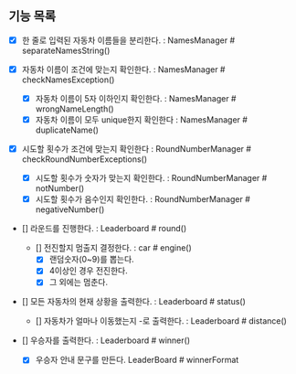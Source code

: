 ## 기능 목록

- [x] 한 줄로 입력된 자동차 이름들을 분리한다. : NamesManager # separateNamesString()

- [x] 자동차 이름이 조건에 맞는지 확인한다. : NamesManager # checkNamesException()
  - [x] 자동차 이름이 5자 이하인지 확인한다. : NamesManager # wrongNameLength()
  - [x] 자동차 이름이 모두 unique한지 확인한다 : NamesManager # duplicateName()

- [x] 시도할 횟수가 조건에 맞는지 확인한다 : RoundNumberManager # checkRoundNumberExceptions()
  - [x] 시도할 횟수가 숫자가 맞는지 확인한다. : RoundNumberManager # notNumber()
  - [x] 시도할 횟수가 음수인지 확인한다. : RoundNumberManager # negativeNumber()

- [] 라운드를 진행한다. : Leaderboard # round()
  - [] 전진할지 멈출지 결정한다. : car # engine()
    - [x] 랜덤숫자(0~9)를 뽑는다.
    - [x] 4이상인 경우 전진한다.
    - [x] 그 외에는 멈춘다.
    
- [] 모든 자동차의 현재 상황을 출력한다. : Leaderboard # status()
  - [] 자동차가 얼마나 이동했는지 -로 출력한다. : Leaderboard # distance()

- [] 우승자를 출력한다. : Leaderboard # winner()
  - [x] 우승자 안내 문구를 만든다. LeaderBoard # winnerFormat